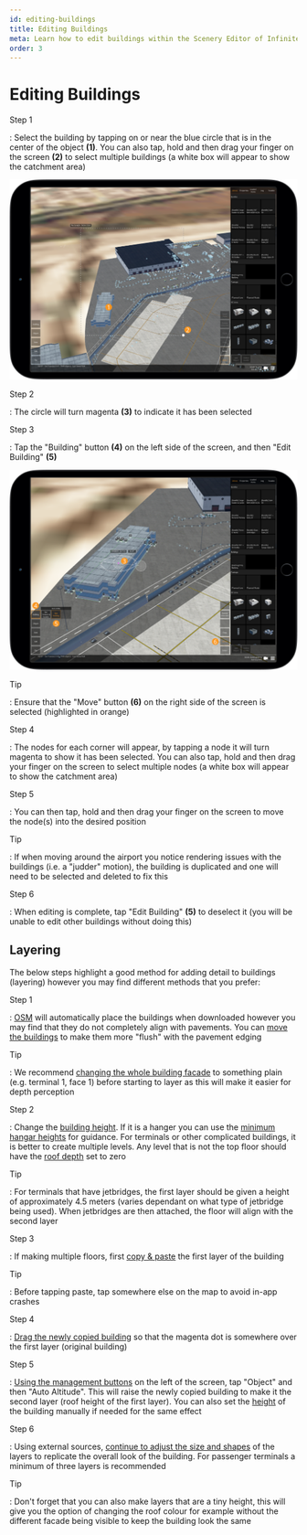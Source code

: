 ```yaml
---
id: editing-buildings
title: Editing Buildings
meta: Learn how to edit buildings within the Scenery Editor of Infinite Flight.
order: 3
---
```




# Editing Buildings



Step 1

: Select the building by tapping on or near the blue circle that is in the center of the object **(1)**. You can also tap, hold and then drag your finger on the screen **(2)** to select multiple buildings (a white box will appear to show the catchment area)



![Selecting Buildings](_images/manual/frames/selecting-buildings.png)



Step 2

: The circle will turn magenta **(3)** to indicate it has been selected



Step 3

: Tap the "Building" button **(4)** on the left side of the screen, and then "Edit Building" **(5)**



![Editing Buildings](_images/manual/frames/editing-buildings.png)



Tip

: Ensure that the "Move" button **(6)** on the right side of the screen is selected (highlighted in orange)



Step 4

: The nodes for each corner will appear, by tapping a node it will turn magenta to show it has been selected. You can also tap, hold and then drag your finger on the screen to select multiple nodes (a white box will appear to show the catchment area)



Step 5

: You can then tap, hold and then drag your finger on the screen to move the node(s) into the desired position



Tip

: If when moving around the airport you notice rendering issues with the buildings (i.e. a "judder" motion), the building is duplicated and one will need to be selected and deleted to fix this



Step 6

: When editing is complete, tap "Edit Building" **(5)** to deselect it (you will be unable to edit other buildings without doing this) 



## Layering

The below steps highlight a good method for adding detail to buildings (layering) however you may find different methods that you prefer:



Step 1

: [OSM](/guide/scenery-editor/user-interface/editor-screen#management-buttons) will automatically place the buildings when downloaded however you may find that they do not completely align with pavements. You can [move the buildings](/guide/scenery-editor/buildings-and-facades/editing-buildings) to make them more "flush" with the pavement edging



Tip

: We recommend [changing the whole building facade](/guide/scenery-editor/buildings-and-facades/editing-facades) to something plain (e.g. terminal 1, face 1) before starting to layer as this will make it easier for depth perception 



Step 2

: Change the [building height](/guide/scenery-editor/buildings-and-facades/properties). If it is a hanger you can use the [minimum hangar heights](/guide/scenery-editor/getting-started/aircraft-categories#minimum-hangar-heights-for-aircraft) for guidance. For terminals or other complicated buildings, it is better to create multiple levels. Any level that is not the top floor should have the [roof depth](/guide/scenery-editor/buildings-and-facades/properties) set to zero



Tip

: For terminals that have jetbridges, the first layer should be given a height of approximately 4.5 meters (varies dependant on what type of jetbridge being used). When jetbridges are then attached, the floor will align with the second layer



Step 3

: If making multiple floors, first [copy & paste](/guide/scenery-editor/buildings-and-facades/selection-and-placement#copy-%26-pasting-a-building) the first layer of the building



Tip

: Before tapping paste, tap somewhere else on the map to avoid in-app crashes



Step 4

: [Drag the newly copied building](/guide/scenery-editor/buildings-and-facades/selection-and-placement#changing-orientation-of-a-building) so that the magenta dot is somewhere over the first layer (original building)



Step 5

: [Using the management buttons](/guide/scenery-editor/user-interface/editor-screen#management-buttons) on the left of the screen, tap "Object" and then "Auto Altitude". This will raise the newly copied building to make it the second layer (roof height of the first layer). You can also set the [height](/guide/scenery-editor/buildings-and-facades/properties) of the building manually if needed for the same effect



Step 6

: Using external sources, [continue to adjust the size and shapes](/guide/scenery-editor/buildings-and-facades/editing-buildings) of the layers to replicate the overall look of the building. For passenger terminals a minimum of three layers is recommended



Tip

: Don't forget that you can also make layers that are a tiny height, this will give you the option of changing the roof colour for example without the different facade being visible to keep the building look the same

